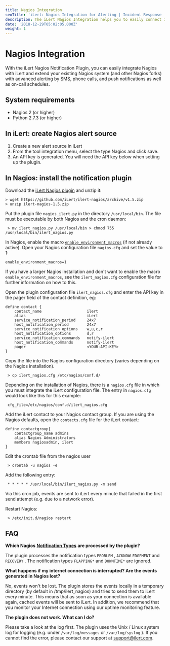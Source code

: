 ```yaml
---
title: Nagios Integration
seoTitle: 'iLert: Nagios Integration for Alerting | Incident Response | Uptime'
description: The iLert Nagios Integration helps you to easily connect iLert with Nagios.
date: '2018-12-29T05:02:05.000Z'
weight: 1
---
```


# Nagios Integration

With the iLert Nagios Notification Plugin, you can easily integrate Nagios with iLert and extend your existing Nagios system \(and other Nagios forks\) with advanced alerting by SMS, phone calls, and push notifications as well as on-call schedules.

## System requirements <a id="requirements"></a>

* Nagios 2 \(or higher\)
* Python 2.7.3 \(or higher\)

## In iLert: create Nagios alert source <a id="create-alarm-source"></a>

1. Create a new alert source in iLert
2. From the tool integration menu, select the type Nagios and click save.
3. An API key is generated. You will need the API key below when setting up the plugin.

## In Nagios: install the notification plugin <a id="installation-guide"></a>

Download the [iLert Nagios plugin](https://github.com/iLert/ilert-nagios) and unzip it:

```text
> wget https://github.com/iLert/ilert-nagios/archive/v1.5.zip
> unzip ilert-nagios-1.5.zip
```

Put the plugin file `nagios_ilert.py` in the directory `/usr/local/bin`. The file must be executable by both Nagios and the cron daemon:

```text
 > mv ilert_nagios.py /usr/local/bin > chmod 755 /usr/local/bin/ilert_nagios.py
```

In Nagios, enable the macro [`enable_environment_macros`](http://nagios.sourceforge.net/docs/3_0/configmain.html#enable_environment_macros) \(if not already active\). Open your Nagios configuration file `nagios.cfg` and set the value to 1:

```text
enable_environment_macros=1
```

If you have a larger Nagios installation and don't want to enable the macro `enable_environment_macros`, see the `ilert_nagios.cfg` configuration file for further information on how to this.

Open the plugin configuration file `ilert_nagios.cfg` and enter the API key in the pager field of the contact definition, eg:

```text
define contact {
    contact_name                    ilert
    alias                           iLert
    service_notification_period     24x7
    host_notification_period        24x7
    service_notification_options    w,u,c,r
    host_notification_options       d,r
    service_notification_commands   notify-ilert
    host_notification_commands      notify-ilert
    pager                           <YOUR-API-KEY>
}
```

Copy the file into the Nagios configuration directory \(varies depending on the Nagios installation\).

```text
 > cp ilert_nagios.cfg /etc/nagios/conf.d/
```

Depending on the installation of Nagios, there is a `nagios.cfg` file in which you must integrate the iLert configuration file. The entry in `nagios.cfg` would look like this for this example:

```text
 cfg_file=/etc/nagios/conf.d/ilert_nagios.cfg
```

Add the iLert contact to your Nagios contact group. If you are using the Nagios defaults, open the `contacts.cfg` file for the iLert contact:

```text
define contactgroup{
    contactgroup_name admins
    alias Nagios Administrators
    members nagiosadmin, ilert
}
```

Edit the crontab file from the nagios user

```text
 > crontab -u nagios -e
```

Add the following entry:

```text
 * * * * * /usr/local/bin/ilert_nagios.py -m send
```

Via this cron job, events are sent to iLert every minute that failed in the first send attempt \(e.g. due to a network error\).

Restart Nagios:

```text
 > /etc/init.d/nagios restart
```

## FAQ <a id="faq"></a>

**Which Nagios** [**Notification Types**](http://nagios.sourceforge.net/docs/3_0/notifications.html) **are processed by the plugin?**

The plugin processes the notification types `PROBLEM` , `ACKNOWLEDGEMENT` and `RECOVERY` . The notification types `FLAPPING*` and `DOWNTIME*` are ignored.

**What happens if my internet connection is interrupted? Are the events generated in Nagios lost?**

No, events won't be lost. The plugin stores the events locally in a temporary directory \(by default in /tmp/ilert\_nagios\) and tries to send them to iLert every minute. This means that as soon as your connection is available again, cached events will be sent to iLert. In addition, we recommend that you monitor your Internet connection using our uptime monitoring feature.

**The plugin does not work. What can I do?**

Please take a look at the log first. The plugin uses the Unix / Linux system log for logging \(e.g. under `/var/log/messages` or `/var/log/syslog` \). If you cannot find the error, please contact our support at [support@ilert.com](mailto:support@ilert.com).

